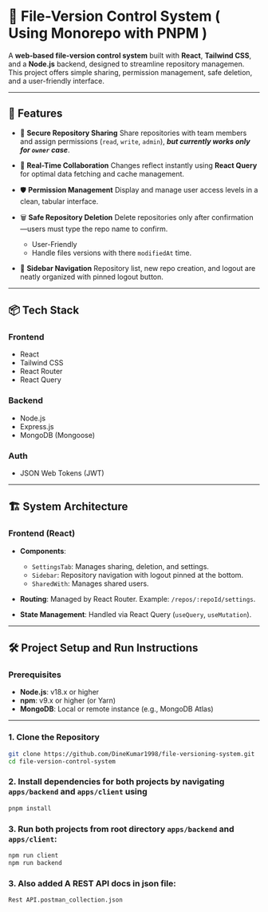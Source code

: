 # 📁 File-Version Control System ( Using Monorepo with PNPM )

A **web-based file-version control system** built with **React**, **Tailwind CSS**, and a **Node.js** backend, designed to streamline repository managemen. This project offers simple sharing, permission management, safe deletion, and a user-friendly interface.

---

## 🚀 Features

- 🔐 **Secure Repository Sharing**
  Share repositories with team members and assign permissions (`read`, `write`, `admin`), ***but currently works only for `owner` case***.

- 🔄 **Real-Time Collaboration**
  Changes reflect instantly using **React Query** for optimal data fetching and cache management.

- 🛡️ **Permission Management**
  Display and manage user access levels in a clean, tabular interface.

- 🗑️ **Safe Repository Deletion**
  Delete repositories only after confirmation—users must type the repo name to confirm.

  - User-Friendly
  - Handle files versions with there `modifiedAt` time.

- 🧭 **Sidebar Navigation**
  Repository list, new repo creation, and logout are neatly organized with pinned logout button.

---

## 📦 Tech Stack

### Frontend
- React
- Tailwind CSS
- React Router
- React Query

### Backend
- Node.js
- Express.js
- MongoDB (Mongoose)

### Auth
- JSON Web Tokens (JWT)

---

## 🏗️ System Architecture

### Frontend (React)
- **Components**:
  - `SettingsTab`: Manages sharing, deletion, and settings.
  - `Sidebar`: Repository navigation with logout pinned at the bottom.
  - `SharedWith`: Manages shared users.

- **Routing**: Managed by React Router. Example: `/repos/:repoId/settings`.

- **State Management**: Handled via React Query (`useQuery`, `useMutation`).

---

## 🛠️ Project Setup and Run Instructions

### Prerequisites

- **Node.js**: v18.x or higher
- **npm**: v9.x or higher (or Yarn)
- **MongoDB**: Local or remote instance (e.g., MongoDB Atlas)

---

### 1. Clone the Repository

```bash
git clone https://github.com/DineKumar1998/file-versioning-system.git
cd file-version-control-system
```

### 2. Install dependencies for both projects by navigating `apps/backend` and `apps/client` using
```bash
pnpm install
```

### 3. Run both projects from root directory `apps/backend` and `apps/client`:
```bash
npm run client
npm run backend
```
### 3. Also added A REST API docs in json file:
```bash
Rest API.postman_collection.json
```
